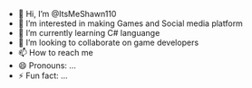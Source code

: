 - 👋 Hi, I’m @ItsMeShawn110
- 👀 I’m interested in making Games and Social media platform
- 🌱 I’m currently learning C# languange
- 💞️ I’m looking to collaborate on game developers
- 📫 How to reach me
- 😄 Pronouns: ...
- ⚡ Fun fact: ...

<!---
ItsMeShawn110/ItsMeShawn110 is a ✨ special ✨ repository because its `README.md` (this file) appears on your GitHub profile.
You can click the Preview link to take a look at your changes.
--->
